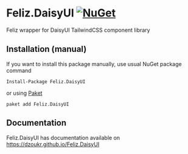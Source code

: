 ﻿# Feliz.DaisyUI [![NuGet](https://img.shields.io/nuget/v/Feliz.DaisyUI.svg?style=flat-square)](https://www.nuget.org/packages/Feliz.DaisyUI/)

Feliz wrapper for DaisyUI TailwindCSS component library

## Installation (manual)
If you want to install this package manually, use usual NuGet package command

    Install-Package Feliz.DaisyUI

or using [Paket](http://fsprojects.github.io/Paket/getting-started.html)

    paket add Feliz.DaisyUI

## Documentation

Feliz.DaisyUI has documentation available on https://dzoukr.github.io/Feliz.DaisyUI